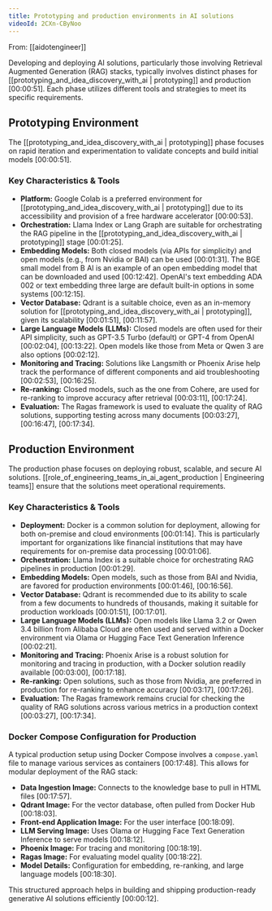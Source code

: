 ```yaml
---
title: Prototyping and production environments in AI solutions
videoId: 2CXn-CByNoo
---
```


From: [[aidotengineer]] <br/> 

Developing and deploying AI solutions, particularly those involving Retrieval Augmented Generation (RAG) stacks, typically involves distinct phases for [[prototyping_and_idea_discovery_with_ai | prototyping]] and production <a class="yt-timestamp" data-t="00:00:51">[00:00:51]</a>. Each phase utilizes different tools and strategies to meet its specific requirements.

## Prototyping Environment

The [[prototyping_and_idea_discovery_with_ai | prototyping]] phase focuses on rapid iteration and experimentation to validate concepts and build initial models <a class="yt-timestamp" data-t="00:00:51">[00:00:51]</a>.

### Key Characteristics & Tools
*   **Platform:** Google Colab is a preferred environment for [[prototyping_and_idea_discovery_with_ai | prototyping]] due to its accessibility and provision of a free hardware accelerator <a class="yt-timestamp" data-t="00:00:53">[00:00:53]</a>.
*   **Orchestration:** Llama Index or Lang Graph are suitable for orchestrating the RAG pipeline in the [[prototyping_and_idea_discovery_with_ai | prototyping]] stage <a class="yt-timestamp" data-t="00:01:25">[00:01:25]</a>.
*   **Embedding Models:** Both closed models (via APIs for simplicity) and open models (e.g., from Nvidia or BAI) can be used <a class="yt-timestamp" data-t="00:01:31">[00:01:31]</a>. The BGE small model from B AI is an example of an open embedding model that can be downloaded and used <a class="yt-timestamp" data-t="00:12:42">[00:12:42]</a>. OpenAI's text embedding ADA 002 or text embedding three large are default built-in options in some systems <a class="yt-timestamp" data-t="00:12:15">[00:12:15]</a>.
*   **Vector Database:** Qdrant is a suitable choice, even as an in-memory solution for [[prototyping_and_idea_discovery_with_ai | prototyping]], given its scalability <a class="yt-timestamp" data-t="00:01:51">[00:01:51]</a>, <a class="yt-timestamp" data-t="00:11:57">[00:11:57]</a>.
*   **Large Language Models (LLMs):** Closed models are often used for their API simplicity, such as GPT-3.5 Turbo (default) or GPT-4 from OpenAI <a class="yt-timestamp" data-t="00:02:04">[00:02:04]</a>, <a class="yt-timestamp" data-t="00:13:22">[00:13:22]</a>. Open models like those from Meta or Qwen 3 are also options <a class="yt-timestamp" data-t="00:02:12">[00:02:12]</a>.
*   **Monitoring and Tracing:** Solutions like Langsmith or Phoenix Arise help track the performance of different components and aid troubleshooting <a class="yt-timestamp" data-t="00:02:53">[00:02:53]</a>, <a class="yt-timestamp" data-t="00:16:25">[00:16:25]</a>.
*   **Re-ranking:** Closed models, such as the one from Cohere, are used for re-ranking to improve accuracy after retrieval <a class="yt-timestamp" data-t="00:03:11">[00:03:11]</a>, <a class="yt-timestamp" data-t="00:17:24">[00:17:24]</a>.
*   **Evaluation:** The Ragas framework is used to evaluate the quality of RAG solutions, supporting testing across many documents <a class="yt-timestamp" data-t="00:03:27">[00:03:27]</a>, <a class="yt-timestamp" data-t="00:16:47">[00:16:47]</a>, <a class="yt-timestamp" data-t="00:17:34">[00:17:34]</a>.

## Production Environment

The production phase focuses on deploying robust, scalable, and secure AI solutions. [[role_of_engineering_teams_in_ai_agent_production | Engineering teams]] ensure that the solutions meet operational requirements.

### Key Characteristics & Tools
*   **Deployment:** Docker is a common solution for deployment, allowing for both on-premise and cloud environments <a class="yt-timestamp" data-t="00:01:14">[00:01:14]</a>. This is particularly important for organizations like financial institutions that may have requirements for on-premise data processing <a class="yt-timestamp" data-t="00:01:06">[00:01:06]</a>.
*   **Orchestration:** Llama Index is a suitable choice for orchestrating RAG pipelines in production <a class="yt-timestamp" data-t="00:01:29">[00:01:29]</a>.
*   **Embedding Models:** Open models, such as those from BAI and Nvidia, are favored for production environments <a class="yt-timestamp" data-t="00:01:46">[00:01:46]</a>, <a class="yt-timestamp" data-t="00:16:56">[00:16:56]</a>.
*   **Vector Database:** Qdrant is recommended due to its ability to scale from a few documents to hundreds of thousands, making it suitable for production workloads <a class="yt-timestamp" data-t="00:01:51">[00:01:51]</a>, <a class="yt-timestamp" data-t="00:17:01">[00:17:01]</a>.
*   **Large Language Models (LLMs):** Open models like Llama 3.2 or Qwen 3.4 billion from Alibaba Cloud are often used and served within a Docker environment via Olama or Hugging Face Text Generation Inference <a class="yt-timestamp" data-t="00:02:21">[00:02:21]</a>.
*   **Monitoring and Tracing:** Phoenix Arise is a robust solution for monitoring and tracing in production, with a Docker solution readily available <a class="yt-timestamp" data-t="00:03:00">[00:03:00]</a>, <a class="yt-timestamp" data-t="00:17:18">[00:17:18]</a>.
*   **Re-ranking:** Open solutions, such as those from Nvidia, are preferred in production for re-ranking to enhance accuracy <a class="yt-timestamp" data-t="00:03:17">[00:03:17]</a>, <a class="yt-timestamp" data-t="00:17:26">[00:17:26]</a>.
*   **Evaluation:** The Ragas framework remains crucial for checking the quality of RAG solutions across various metrics in a production context <a class="yt-timestamp" data-t="00:03:27">[00:03:27]</a>, <a class="yt-timestamp" data-t="00:17:34">[00:17:34]</a>.

### Docker Compose Configuration for Production

A typical production setup using Docker Compose involves a `compose.yaml` file to manage various services as containers <a class="yt-timestamp" data-t="00:17:48">[00:17:48]</a>. This allows for modular deployment of the RAG stack:

*   **Data Ingestion Image:** Connects to the knowledge base to pull in HTML files <a class="yt-timestamp" data-t="00:17:57">[00:17:57]</a>.
*   **Qdrant Image:** For the vector database, often pulled from Docker Hub <a class="yt-timestamp" data-t="00:18:03">[00:18:03]</a>.
*   **Front-end Application Image:** For the user interface <a class="yt-timestamp" data-t="00:18:09">[00:18:09]</a>.
*   **LLM Serving Image:** Uses Olama or Hugging Face Text Generation Inference to serve models <a class="yt-timestamp" data-t="00:18:12">[00:18:12]</a>.
*   **Phoenix Image:** For tracing and monitoring <a class="yt-timestamp" data-t="00:18:19">[00:18:19]</a>.
*   **Ragas Image:** For evaluating model quality <a class="yt-timestamp" data-t="00:18:22">[00:18:22]</a>.
*   **Model Details:** Configuration for embedding, re-ranking, and large language models <a class="yt-timestamp" data-t="00:18:30">[00:18:30]</a>.

This structured approach helps in building and shipping production-ready generative AI solutions efficiently <a class="yt-timestamp" data-t="00:00:12">[00:00:12]</a>.